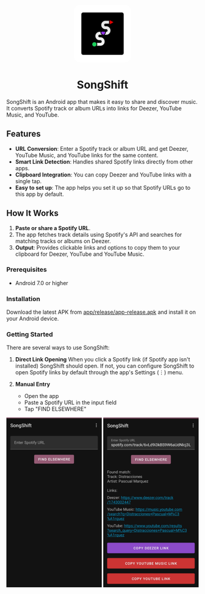 <div align="center">
  <img src="app/src/main/res/mipmap-hdpi/ic_launcher_foreground.webp" alt="App Icon" width="150" height="150" style="border-radius: 15px;">
  <h1>SongShift</h1>
</div>

SongShift is an Android app that makes it easy to share and discover music. It converts Spotify track or album URLs into links for Deezer, YouTube Music, and YouTube.

## Features

- **URL Conversion**: Enter a Spotify track or album URL and get Deezer, YouTube Music, and YouTube links for the same content.
- **Smart Link Detection**: Handles shared Spotify links directly from other apps.
- **Clipboard Integration**: You can copy Deezer and YouTube links with a single tap.
- **Easy to set up**: The app helps you set it up so that Spotify URLs go to this app by default.

## How It Works

1. **Paste or share a Spotify URL**.
2. The app fetches track details using Spotify's API and searches for matching tracks or albums on Deezer.
3. **Output**: Provides clickable links and options to copy them to your clipboard for Deezer, YouTube and YouTube Music.

### Prerequisites

- Android 7.0 or higher

### Installation

Download the latest APK from [app\/release\/app-release.apk](app\/release\/app-release.apk) and install it on your Android device.

### Getting Started

There are several ways to use SongShift:

1. **Direct Link Opening**
When you click a Spotify link (if Spotify app isn't installed) SongShift should open. If not, you can configure SongShift to open Spotify links by default through the app's Settings (⋮) menu.

2. **Manual Entry**
    - Open the app
    - Paste a Spotify URL in the input field
    - Tap "FIND ELSEWHERE"

<div align="center">
  <img src="./screen1.jpg" alt="Home Screen" width="250">
  <img src="./screen2.jpg" alt="Results Screen" width="250">
</div>

